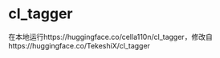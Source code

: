 # cl_tagger
在本地运行https://huggingface.co/cella110n/cl_tagger，修改自https://huggingface.co/TekeshiX/cl_tagger
